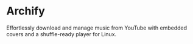 # Archify
Effortlessly download and manage music from YouTube with embedded covers and a shuffle-ready player for Linux.
